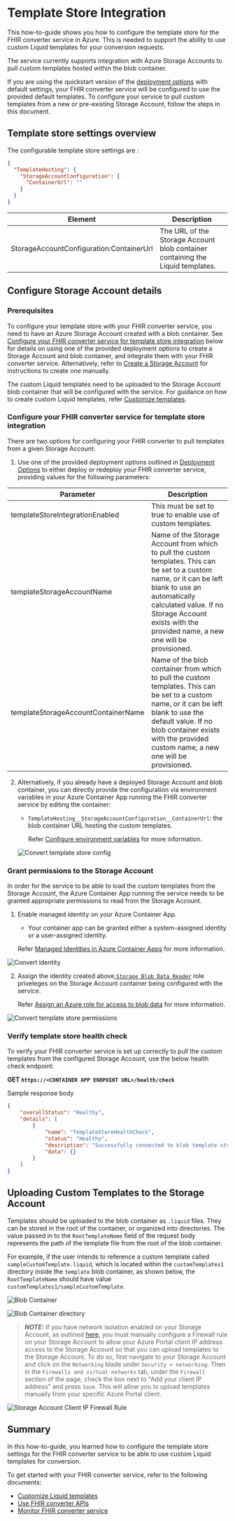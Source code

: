 # Template Store Integration

This how-to-guide shows you how to configure the template store for the FHIR converter service in Azure. This is needed to support the ability to use custom Liquid templates for your conversion requests.

The service currently supports integration with Azure Storage Accounts to pull custom templates hosted within the blob container.

If you are using the quickstart version of the [deployment options](deployment-options.md#default-settings) with default settings, your FHIR converter service will be configured to use the provided default templates. To configure your service to pull custom templates from a new or pre-existing Storage Account, follow the steps in this document.

## Template store settings overview

The configurable template store settings are :

```json
{
  "TemplateHosting": {
    "StorageAccountConfiguration": {
      "ContainerUrl": ""
    }
  }
}
```

| Element                    | Description |
| -------------------------- | --- |
| StorageAccountConfiguration:ContainerUrl | The URL of the Storage Account blob container containing the Liquid templates. |

## Configure Storage Account details

### Prerequisites

To configure your template store with your FHIR converter service, you need to have an Azure Storage Account created with a blob container. See [Configure your FHIR converter service for template store integration](#configure-your-fhir-converter-service-for-template-store-integration) below for details on using one of the provided deployment options to create a Storage Account and blob container, and integrate them with your FHIR converter service. Alternatively, refer to [Create a Storage Account](https://learn.microsoft.com/en-us/azure/storage/common/storage-account-create?tabs=azure-portal) for instructions to create one manually.

The custom Liquid templates need to be uploaded to the Storage Account blob container that will be configured with the service.
For guidance on how to create custom Liquid templates, refer [Customize templates](customize-templates.md).

### Configure your FHIR converter service for template store integration

There are two options for configuring your FHIR converter to pull templates from a given Storage Account:

  1. Use one of the provided deployment options outlined in [Deployment Options](deployment-options.md) to either deploy or redeploy your FHIR converter service, providing values for the following parameters:

  | Parameter | Description |
  | --- | --- |
  | templateStoreIntegrationEnabled | This must be set to true to enable use of custom templates. |
  | templateStorageAccountName | Name of the Storage Account from which to pull the custom templates. This can be set to a custom name, or it can be left blank to use an automatically calculated value. If no Storage Account exists with the provided name, a new one will be provisioned.|
  | templateStorageAccountContainerName | Name of the blob container from which to pull the custom templates. This can be set to a custom name, or it can be left blank to use the default value. If no blob container exists with the provided custom name, a new one will be provisioned.|

  2. Alternatively, if you already have a deployed Storage Account and blob container, you can directly provide the configuration via environment variables in your Azure Container App running the FHIR converter service by editing the container:
      * ```TemplateHosting__StorageAccountConfiguration__ContainerUrl```: the blob container URL hosting the custom templates.

        Refer [Configure environment variables](https://learn.microsoft.com/en-us/azure/container-apps/environment-variables?tabs=portal) for more information.

      ![Convert template store config](../images/convert-template-store-config.png)

### Grant permissions to the Storage Account

In order for the service to be able to load the custom templates from the Storage Account, the Azure Container App running the service needs to be granted appropriate permissions to read from the Storage Account.

1. Enable managed identity on your Azure Container App.
    * Your container app can be granted either a system-assigned identity or a user-assigned identity.

   Refer [Managed Identities in Azure Container Apps](https://learn.microsoft.com/en-us/azure/container-apps/managed-identity?tabs=portal%2Cdotnet) for more information.

![Convert identity](../images/convert-identity.png)

2. Assign the identity created above,[`Storage Blob Data Reader`](https://learn.microsoft.com/en-us/azure/role-based-access-control/built-in-roles/storage#storage-blob-data-reader) role priveleges on the Storage Account container being configured with the service.

   Refer [Assign an Azure role for access to blob data](https://learn.microsoft.com/en-us/azure/storage/blobs/assign-azure-role-data-access?tabs=portal) for more information.

![Convert template store permissions](../images/convert-template-store-permissions.png)

### Verify template store health check

To verify your FHIR converter service is set up correctly to pull the custom templates from the configured Storage Account, use the below health check endpoint:

**GET `https://<CONTAINER APP ENDPOINT URL>/health/check`**

Sample response body

```json
{
    "overallStatus": "Healthy",
    "details": [
        {
            "name": "TemplateStoreHealthCheck",
            "status": "Healthy",
            "description": "Successfully connected to blob template store.",
            "data": {}
        }
    ]
}
```

## Uploading Custom Templates to the Storage Account

Templates should be uploaded to the blob container as ```.liquid``` files. They can be stored in the root of the container, or organized into directories. The value passed in to the ```RootTemplateName``` field of the request body represents the path of the template file from the root of the blob container.

For example, if the user intends to reference a custom template called ```sampleCustomTemplate.liquid```, which is located within the ```customTemplates1``` directory inside the ```template``` blob container, as shown below, the ```RootTemplateName``` should have value ```customTemplates1/sampleCustomTemplate```.

![Blob Container](../images/convert-storagecontainer.png)

![Blob Container directory](../images/convert-storagecontainerdirectory.png)

> **_NOTE:_** If you have network isolation enabled on your Storage Account, as outlined [here](./storage-account-network-isolation.md), you must manually configure a Firewall rule on your Storage Account to allow your Azure Portal client IP address access to the Storage Account so that you can upload templates to the Storage Account. To do so, first navigate to your Storage Account and click on the ```Networking``` blade under ```Security + networking```. Then in the ```Firewalls and virtual networks``` tab, under the ```Firewall``` section of the page, check the box next to "Add your client IP address" and press ```Save```. This will allow you to upload templates manually from your specific Azure Portal client.

![Storage Account Client IP Firewall Rule](../images/client-ip-enabled.png)

## Summary

In this how-to-guide, you learned how to configure the template store settings for the FHIR converter service to be able to use custom Liquid templates for conversion.

To get started with your FHIR converter service, refer to the following documents:

* [Customize Liquid templates](customize-templates.md)
* [Use FHIR converter APIs](use-convert-web-apis.md)
* [Monitor FHIR converter service](monitoring.md)
